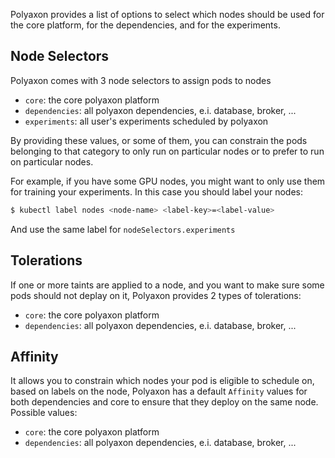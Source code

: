 Polyaxon provides a list of options to select which nodes
should be used for the core platform, for the dependencies, and for the experiments.


## Node Selectors

Polyaxon comes with 3 node selectors to assign pods to nodes

  * `core`: the core polyaxon platform
  * `dependencies`: all polyaxon dependencies, e.i. database, broker, ...
  * `experiments`: all user's experiments scheduled by polyaxon

By providing these values, or some of them,
you can constrain the pods belonging to that category to only run on
particular nodes or to prefer to run on particular nodes.

For example, if you have some GPU nodes, you might want to only use them for training your experiments.
In this case you should label your nodes:

```bash
$ kubectl label nodes <node-name> <label-key>=<label-value>
```

And use the same label for `nodeSelectors.experiments`

## Tolerations

If one or more taints are applied to a node, and you want to make sure some pods should not deplay on it, Polyaxon provides 2 types of tolerations:

  * `core`: the core polyaxon platform
  * `dependencies`: all polyaxon dependencies, e.i. database, broker, ...

## Affinity

It allows you to constrain which nodes your pod is eligible to schedule on, based on labels on the node,
Polyaxon has a default `Affinity` values for both dependencies and core to ensure that they deploy on the same node.
Possible values:

  * `core`: the core polyaxon platform
  * `dependencies`: all polyaxon dependencies, e.i. database, broker, ...
